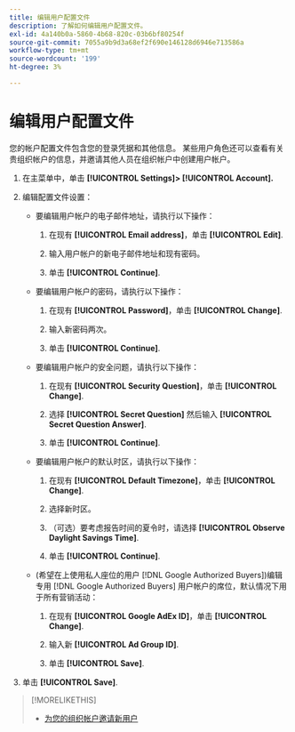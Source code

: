 ```yaml
---
title: 编辑用户配置文件
description: 了解如何编辑用户配置文件。
exl-id: 4a140b0a-5860-4b68-820c-03b6bf80254f
source-git-commit: 7055a9b9d3a68ef2f690e146128d6946e713586a
workflow-type: tm+mt
source-wordcount: '199'
ht-degree: 3%

---
```


# 编辑用户配置文件

您的帐户配置文件包含您的登录凭据和其他信息。 某些用户角色还可以查看有关贵组织帐户的信息，并邀请其他人员在组织帐户中创建用户帐户。

1. 在主菜单中，单击 **[!UICONTROL Settings]> [!UICONTROL Account].**

1. 编辑配置文件设置：

   * 要编辑用户帐户的电子邮件地址，请执行以下操作：

      1. 在现有 **[!UICONTROL Email address]**，单击 **[!UICONTROL Edit]**.

      1. 输入用户帐户的新电子邮件地址和现有密码。

      1. 单击 **[!UICONTROL Continue]**.
   * 要编辑用户帐户的密码，请执行以下操作：

      1. 在现有 **[!UICONTROL Password]**，单击 **[!UICONTROL Change]**.

      1. 输入新密码两次。

      1. 单击 **[!UICONTROL Continue]**.
   * 要编辑用户帐户的安全问题，请执行以下操作：

      1. 在现有 **[!UICONTROL Security Question]**，单击 **[!UICONTROL Change]**.

      1. 选择 **[!UICONTROL Secret Question]** 然后输入 **[!UICONTROL Secret Question Answer]**.

      1. 单击 **[!UICONTROL Continue]**.
   * 要编辑用户帐户的默认时区，请执行以下操作：

      1. 在现有 **[!UICONTROL Default Timezone]**，单击 **[!UICONTROL Change]**.

      1. 选择新时区。

      1. （可选）要考虑报告时间的夏令时，请选择 **[!UICONTROL Observe Daylight Savings Time]**.

      1. 单击 **[!UICONTROL Continue]**.
   * (希望在上使用私人座位的用户 [!DNL Google Authorized Buyers])编辑专用 [!DNL Google Authorized Buyers] 用户帐户的席位，默认情况下用于所有营销活动：

      1. 在现有 **[!UICONTROL Google AdEx ID]**，单击 **[!UICONTROL Change]**.

      1. 输入新 **[!UICONTROL Ad Group ID]**.

      1. 单击 **[!UICONTROL Save]**.





1. 单击 **[!UICONTROL Save]**.

>[!MORELIKETHIS]
>
>* [为您的组织帐户邀请新用户](user-invite.md)


<!-- >* [User Profile and Organization Account Settings](user-and-account-settings.md) -->
